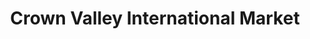 ---
title: "Crown Valley International Market"
url: /mission-viejo/crown-valley-international-market/
shop: Supermarkt
---